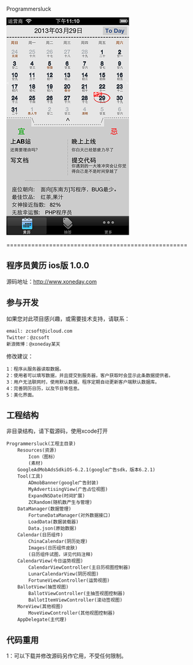 Programmersluck

![image](https://github.com/zcsoft/Programmersluck/raw/master/screen.png)

===================================================

## 程序员黄历 ios版 1.0.0

源码地址：http://www.xoneday.com


## 参与开发
如果您对此项目感兴趣，或需要技术支持，请联系：

    email: zcsoft@icloud.com
    Twitter：@zcsoft
    新浪微博：@xoneday某天


修改建议：

    1：程序从服务器读取数据。
    2：使用者可以填写数据，并且提交到服务器，客户获取时会显示此条数据提供者。
    3：用户无法联网时，使用默认数据，程序定期自动更新客户端默认数据库。
    4：完善阴历日历，以及节日等信息。
    5：美化界面。


## 工程结构

非目录结构，请下载源码，使用xcode打开

    Programmersluck(工程主目录)
        Resources(资源)
            Icon（图标）
            (素材)
        GoogleAdMobAdsSdkiOS-6.2.1(google广告sdk，版本6.2.1)
        Tool(工具)
            ADmobBanner(google广告封装)
            MyAdvertisingView(广告占位视图)
            ExpandNSDate(时间扩展)
            ZCRandom(随机数产生与管理)
        DataManager(数据管理)
            FortuneDataManager(对外数据接口)
            LoadData(数据装载器)
            Data.json(原始数据)
        Calendar(日历组件)
            ChinaCalendar(阴历处理)
            Images(日历组件皮肤)
            (日历组件试图，详见代码注释)
        CalendarView(今日运势视图)
            CalendarViewController(主日历视图控制器)
            LunarCalendarView(阴历视图)
            FortuneViewController(运势视图)
        BallotView(抽签视图)
            BallotViewController(主抽签视图控制器)
            BallotItemViewController(滚动签视图)
        MoreView(其他视图)
            MoveViewController(其他视图控制器)
        AppDelegate(主代理)



## 代码重用

1：可以下载并修改源码另作它用，不受任何限制。




